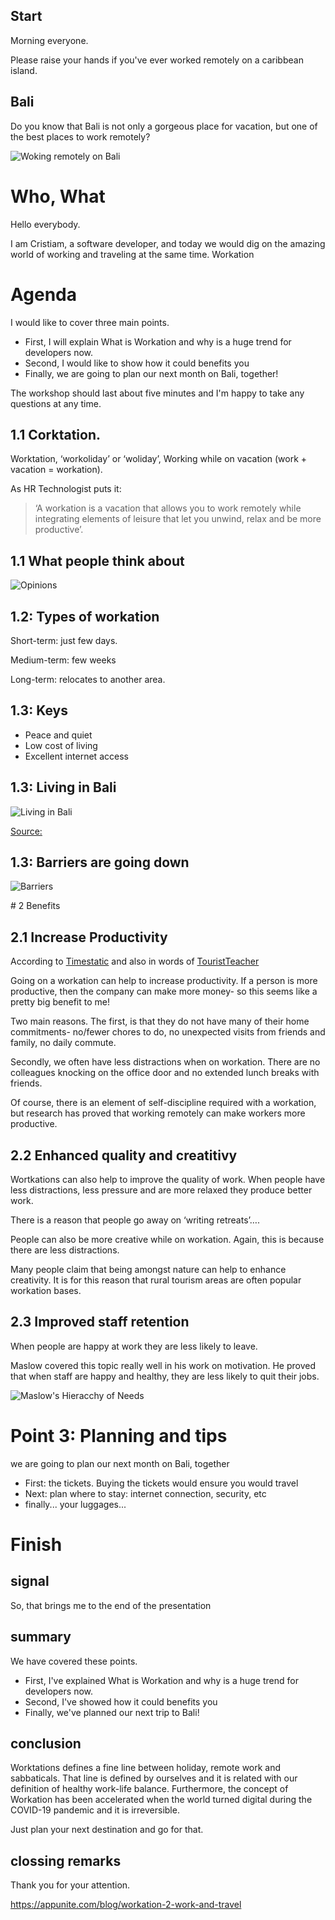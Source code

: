 ## Start
Morning everyone.

Please raise your hands if you've ever worked remotely on a caribbean island.

## Bali
Do you know that Bali is not only a gorgeous place for vacation, but one of the best places to work remotely?

![Woking remotely on Bali](images/bali-working.jpeg)

# Who, What
Hello everybody. 

I am Cristiam, a software developer, and today we would dig on the amazing world of working and traveling at the same time. Workation

# Agenda

I would like to cover three main points.

- First, I will explain What is Workation and why is a huge trend for developers now.
- Second, I would like to show how it could benefits you
- Finally, we are going to plan our next month on Bali, together!

The workshop should last about five minutes and I'm happy to take any questions at any time.

## 1.1 Corktation.

Worktation, ‘workoliday’ or ‘woliday’, 
Working while on vacation (work + vacation = workation).

As HR Technologist puts it:

> ‘A workation is a vacation that allows you to work remotely while integrating elements of leisure that let you unwind, relax and be more productive’.

## 1.1 What people think about
![Opinions](images/01_1_twitterpool.png)


## 1.2: Types of workation

Short-term: just few days.

Medium-term: few weeks

Long-term: relocates to another area. 

## 1.3: Keys

- Peace and quiet
- Low cost of living
- Excellent internet access

## 1.3: Living in Bali
![Living in Bali](images/01_3_living_bali.png)

[Source: ](https://digitalnomads.world/city-guide/bali/#Costs)

## 1.3: Barriers are going down
![Barriers](images/01_3_trend.png)


# 2 Benefits
## 2.1 Increase Productivity

According to [Timestatic](https://timetastic.co.uk/blog/what-is-a-workation) and also in words of [TouristTeacher]( https://tourismteacher.com/workation/)

Going on a workation can help to increase productivity. If a person is more productive, then the company can make more money- so this seems like a pretty big benefit to me!

Two main reasons. The first, is that they do not have many of their home commitments- no/fewer chores to do, no unexpected visits from friends and family, no daily commute.

Secondly, we often have less distractions when on workation. There are no colleagues knocking on the office door and no extended lunch breaks with friends.

Of course, there is an element of self-discipline required with a workation, but research has proved that working remotely can make workers more productive.

## 2.2 Enhanced quality and creatitivy

Wortkations can also help to improve the quality of work. When people have less distractions, less pressure and are more relaxed they produce better work.

There is a reason that people go away on ‘writing retreats’…. 

People can also be more creative while on workation. Again, this is because there are less distractions.

Many people claim that being amongst nature can help to enhance creativity. It is for this reason that rural tourism areas are often popular workation bases.

## 2.3  Improved staff retention

When people are happy at work they are less likely to leave.

Maslow covered this topic really well in his work on motivation. He proved that when staff are happy and healthy, they are less likely to quit their jobs.

![Maslow's Hieracchy of Needs](images/Maslows-Hierarchy-of-Needs-1024x791-1.jpeg)


# Point 3: Planning and tips

we are going to plan our next month on Bali, together
- First: the tickets. Buying the tickets would ensure you would travel
- Next: plan where to stay: internet connection, security, etc
- finally... your luggages...


# Finish

## signal
So, that brings me to the end of the presentation

## summary
We have covered these points.

- First, I've explained What is Workation and why is a huge trend for developers now.
- Second, I've showed how it could benefits you
- Finally, we've planned our next trip to Bali!

## conclusion
Worktations defines a fine line between holiday, remote work and sabbaticals. That  line is defined by ourselves and it is related with our definition of healthy work-life balance. Furthermore, the concept of Workation has been accelerated when the world turned digital during the COVID-19 pandemic and it is irreversible. 

Just plan your next destination and go for that. 

## clossing remarks
Thank you for your attention.












https://appunite.com/blog/workation-2-work-and-travel


